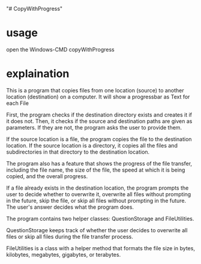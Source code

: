 "# CopyWithProgress" 

# usage
open the Windows-CMD
copyWithProgress <source> <dest>

# explaination
This is a program that copies files from one location (source) to another location (destination) on a computer.
It will show a progressbar as Text for each File

First, the program checks if the destination directory exists and creates it if it does not. Then, it checks if the source and destination paths are given as parameters. If they are not, the program asks the user to provide them.

If the source location is a file, the program copies the file to the destination location. If the source location is a directory, it copies all the files and subdirectories in that directory to the destination location.

The program also has a feature that shows the progress of the file transfer, including the file name, the size of the file, the speed at which it is being copied, and the overall progress.

If a file already exists in the destination location, the program prompts the user to decide whether to overwrite it, overwrite all files without prompting in the future, skip the file, or skip all files without prompting in the future. The user's answer decides what the program does.

The program contains two helper classes: QuestionStorage and FileUtilities.

QuestionStorage keeps track of whether the user decides to overwrite all files or skip all files during the file transfer process.

FileUtilities is a class with a helper method that formats the file size in bytes, kilobytes, megabytes, gigabytes, or terabytes.